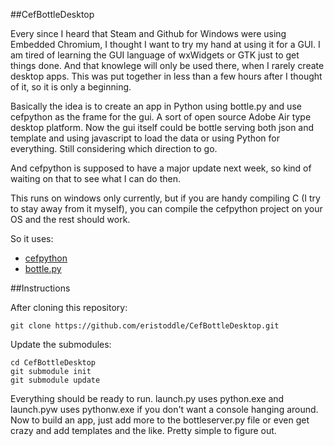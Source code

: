 ##CefBottleDesktop

Every since I heard that Steam and Github for Windows were using Embedded Chromium, I thought I want to try my hand at using it for a GUI. I am tired of learning the GUI language of wxWidgets or GTK just to get things done. And that knowlege will only be used there, when I rarely create desktop apps. This was put together in less than a few hours after I thought of it, so it is only a beginning.

Basically the idea is to create an app in Python using bottle.py and use cefpython as the frame for the gui. A sort of open source Adobe Air type desktop platform. Now the gui itself could be bottle serving both json and template and using javascript to load the data or using Python for everything. Still considering which direction to go.

And cefpython is supposed to have a major update next week, so kind of waiting on that to see what I can do then.

This runs on windows only currently, but if you are handy compiling C (I try to stay away from it myself), you can compile the cefpython project on your OS and the rest should work. 

So it uses:

* [cefpython](http://code.google.com/p/cefpython/)
* [bottle.py](https://github.com/defnull/bottle)

##Instructions

After cloning this repository: 

    git clone https://github.com/eristoddle/CefBottleDesktop.git

Update the submodules: 

    cd CefBottleDesktop
    git submodule init
    git submodule update

Everything should be ready to run. launch.py uses python.exe and launch.pyw uses pythonw.exe if you don't want a console hanging around. Now to build an app, just add more to the bottleserver.py file or even get crazy and add templates and the like. Pretty simple to figure out.


